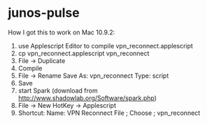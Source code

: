 junos-pulse
===========

How I got this to work on Mac 10.9.2:

1. use Applescript Editor to compile vpn_reconnect.applescript
  1. cp vpn_reconnect.applescript vpn_reconnect
  2. File -> Duplicate
  3. Compile
  4. File -> Rename
     Save As: vpn_reconnect
     Type: script
  5. Save
2. start Spark  (download from http://www.shadowlab.org/Software/spark.php)
  1. File -> New HotKey -> Applescript
  2. Shortcut: <KEY>
     Name: VPN Reconnect
     File ; Choose ; vpn_reconnect
